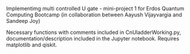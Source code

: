 Implementimg multi controlled U gate - mini-project 1 for Erdos Quantum Computing Bootcamp (in collaboration between Aayush Vijayvargia and  Sandeep Joy)

Necessary functions with comments included in CnUladderWorking.py, documentation/description included in the Jupyter notebook. Requires matplotlib and qiskit.
